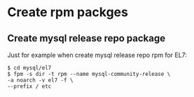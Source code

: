 # Create rpm packges

## Create mysql release repo package

Just for example when create mysql release repo rpm for EL7:
```
$ cd mysql/el7
$ fpm -s dir -t rpm --name mysql-community-release \
-a noarch -v el7 -f \
--prefix / etc
```
